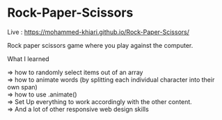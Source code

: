 # Rock-Paper-Scissors

Live : https://mohammed-khiari.github.io/Rock-Paper-Scissors/

   Rock paper scissors game where you play against the computer.

What I learned

  => how to randomly select items out of an array <br />
  => how to animate words (by splitting each individual character into their own span) <br />
  => how to use .animate() <br />
  => Set Up everything to work accordingly with the other content. <br />
  => And a lot of other responsive web design skills <br />
